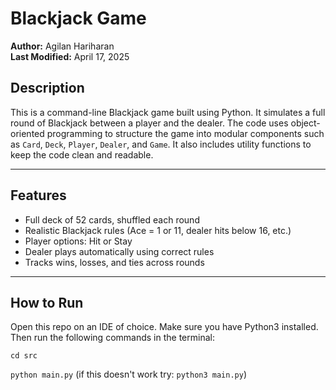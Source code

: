 # Blackjack Game 

**Author:** Agilan Hariharan  
**Last Modified:** April 17, 2025 

## Description

This is a command-line Blackjack game built using Python. It simulates a full round of Blackjack between a player and the dealer. The code uses object-oriented programming to structure the game into modular components such as `Card`, `Deck`, `Player`, `Dealer`, and `Game`. It also includes utility functions to keep the code clean and readable.

---

## Features

- Full deck of 52 cards, shuffled each round
- Realistic Blackjack rules (Ace = 1 or 11, dealer hits below 16, etc.)
- Player options: Hit or Stay
- Dealer plays automatically using correct rules
- Tracks wins, losses, and ties across rounds

---

## How to Run

Open this repo on an IDE of choice. Make sure you have Python3 installed. Then run the following commands in the terminal:

`cd src`

`python main.py` (if this doesn't work try: `python3 main.py`)

